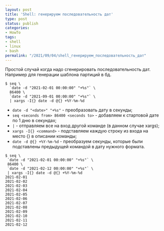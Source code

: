 ```yaml
---
layout: post
title: 'Shell: генерируем последовательность дат'
type: post
status: publish
categories:
- HowTo
tags:
- shell
- linux
- bash
permalink: "/2021/09/04/shell_генерируем_последовательность_дат"
---
```


Простой случай когда надо сгенерировать последовательность дат. Например для генерации шаблона партиций в бд.

```shell
$ seq \
  `date -d "2021-02-01 00:00:00" "+%s"` \
  86400 \
  `date -d "2021-09-01 00:00:00" "+%s"` \
  | xargs -I{} date -d @{} +%Y-%m-%d
```

* ```date -d "<date>" "+%s"``` - преобразовать дату <date> в секунды;
* ```seq <seconds from> 86400 <seconds to>``` - добавляем к стартовой дате по 1 дню в секундах;
* ```|``` - отправляем все на вход другой команде (в данном случае xargs);
* ```xargs -I{} <command>``` - подставляем каждую строку из входа на место {} в описании команды;
* ```date -d @{} +%Y-%m-%d``` - преобразуем секунды, которые были подставлены предыдущей командой в дату нужного формата.

```shell
$ seq \
 `date -d "2021-02-01 00:00:00" "+%s"` \
 86400 \
 `date -d "2021-02-12 00:00:00" "+%s"` \
 | xargs -I{} date -d @{} +%Y-%m-%d
2021-02-01
2021-02-02
2021-02-03
2021-02-04
2021-02-05
2021-02-06
2021-02-07
2021-02-08
2021-02-09
2021-02-10
2021-02-11
2021-02-12
```
